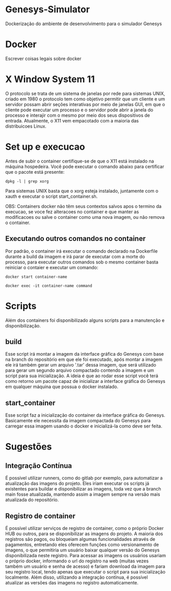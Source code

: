 # Genesys-Simulator
Dockerização do ambiente de desenvolvimento para o simulador Genesys

# Docker
Escrever coisas legais sobre docker

# X Window System 11
O protocolo se trata de um sistema de janelas por rede para sistemas UNIX, criado em 1980 o protocolo tem como objetivo permitir que um cliente e um servidor possam abrir seções interativas por meio de janelas GUI, em que o cliente pode executar um processo e o servidor pode abrir a janela do processo e interajir com o mesmo por meio dos seus dispositivos de entrada. Atualmente, o X11 vem empacotado com a maioria das distribuicoes Linux.

# Set up e execucao
Antes de subir o container certifique-se de que o X11 está instalado na máquina hospedeira. Você pode executar o comando abaixo para certificar que o pacote está presente:

```
dpkg -l | grep xorg
```

Para sistemas UNIX basta que o xorg esteja instalado, juntamente com o xauth e executar o script start_container.sh.

OBS: Containers docker não têm seus contextos salvos apos o termino da execucao, se voce fez alteracoes no container e que manter as modificacoes ou salve o container como uma nova imagem, ou não remova o container.

## Executando outros comandos no container
Por padrão, o container irá executar o comando declarado na Dockerfile durante a build da imagem e irá parar de executar com a morte do processo, para executar outros comandos sob o mesmo container basta reiniciar o contaier e executar um comando:

```
docker start container-name

docker exec -it container-name command
```

# Scripts
Além dos containers foi disponibilizado alguns scripts para a manutenção e disponibilização.

## build
Esse script irá montar a imagem da interface gráfica do Genesys com base na branch do repositório em que ele foi executado, após montar a imagem ele irá também gerar um arquivo '.tar' dessa imagem, que será utilizado para gerar um segundo arquivo compactado contendo a imagem e um script para sua inicialização. A ideia é que ao rodar esse script você terá como retorno um pacote capaz de inicializar a interface gráfica do Genesys em qualquer máquina que possua o docker instalado.

## start_container
Esse script faz a inicialização do container da interface gráfica do Genesys. Basicamente ele necessita da imagem compactada do Genesys para carregar essa imagem usando o docker e inicializá-la como deve ser feita.

# Sugestões

## Integração Contínua
É possível utilizar runners, como do gitlab por exemplo, para automatizar a atualização das imagens do projeto. Eles iriam executar os scripts já existentes para buildar e disponibilizar as imagens, toda vez que a branch main fosse atualizada, mantendo assim a imagem sempre na versão mais atualizada do repositório.

## Registro de container
É possível utilizar serviços de registro de container, como o próprio Docker HUB ou outros, para se disponibilizar as imagens do projeto. A maioria dos registros são pagos, ou bloqueiam algumas funcionalidades através de pagamentos, entretando eles oferecem funções como versionamento de imagens, o que permitiria um usuário baixar qualquer versão do Genesys disponibilizada neste registro. Para acessar as imagens os usuários usariam o próprio docker, informando o url do registro na web (muitas vezes também um usuário e senha de acesso) e fariam download da imagem para seu registro local, tendo apenas que executar o script para sua inicialização localmente. Além disso, utilizando a integração contínua, é possível atualizar as versões das imagens no registro automaticamente.